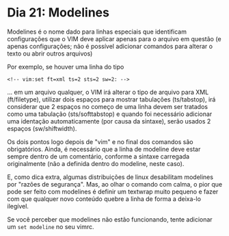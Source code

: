 # Dia 21: Modelines

Modelines é o nome dado para linhas especiais que identificam configurações que o VIM deve
aplicar apenas para o arquivo em questão (e apenas configurações; não é possível adicionar
comandos para alterar o texto ou abrir outros arquivos)

Por exemplo, se houver uma linha do tipo
```
<!-- vim:set ft=xml ts=2 sts=2 sw=2: -->
```

... em um arquivo qualquer, o VIM irá alterar o tipo de arquivo para XML
(ft/filetype), utilizar dois espaços para mostrar tabulações (ts/tabstop), irá considerar
que 2 espaços no começo de uma linha devem ser tratados como uma tabulação (sts/softtabstop)
e quando foi necessário adicionar uma identação automaticamente (por causa da sintaxe), serão
usados 2 espaços (sw/shiftwidth).

Os dois pontos logo depois de "vim" e no final dos comandos são obrigatórios. Ainda, é necessário
que a linha de modeline deve estar sempre dentro de um comentário, conforme a sintaxe carregada
originalmente (não a definida dentro do modeline, neste caso).

E, como dica extra, algumas distribuições de linux desabilitam modelines por "razões de segurança".
Mas, ao olhar o comando com calma, o pior que pode ser feito com modelines é definir um textwrap
muito pequeno e fazer com que qualquer novo conteúdo quebre a linha de forma a deixa-lo
ilegível.

Se você perceber que modelines não estão funcionando, tente adicionar um `set modeline` no seu
vimrc.
